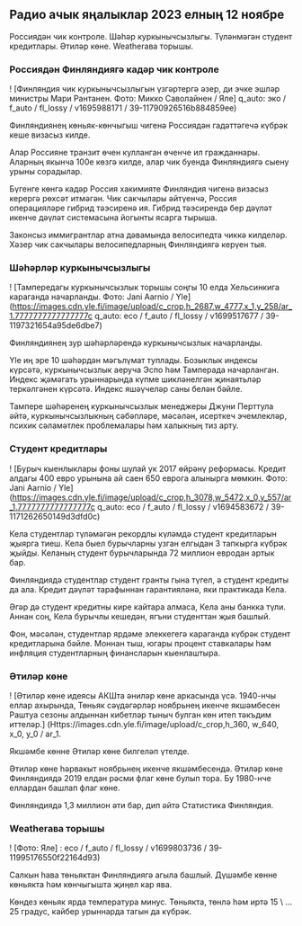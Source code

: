 ## Радио ачык яңалыклар 2023 елның 12 ноябре

Россиядән чик контроле. Шәһәр куркынычсызлыгы. Түләнмәгән студент кредитлары. Әтиләр көне. Weatherава торышы.

### Россиядән Финляндиягә кадәр чик контроле

! [Финляндия чик куркынычсызлыгын үзгәртергә әзер, ди эчке эшләр министры Мари Рантанен. Фото: Микко Саволайнен / Яле] q_auto: эко / f_auto / fl_lossy / v1695988171 / 39-11790926516b884859ee)

Финляндиянең көньяк-көнчыгыш чигенә Россиядән гадәттәгечә күбрәк кеше визасыз килде.

Алар Россияне транзит өчен кулланган өченче ил гражданнары. Аларның якынча 100е көзгә килде, алар чик буенда Финляндиягә сыену урыны сорадылар.

Бүгенге көнгә кадәр Россия хакимияте Финляндия чигенә визасыз керергә рөхсәт итмәгән. Чик сакчылары әйтүенчә, Россия операцияләре гибрид тәэсиренә ия. Гибрид тәэсирендә бер дәүләт икенче дәүләт системасына йогынты ясарга тырыша.

Законсыз иммигрантлар атна дәвамында велосипедта чиккә килделәр. Хәзер чик сакчылары велосипедларның Финляндиягә керүен тыя.

### Шәһәрләр куркынычсызлыгы

! [Тампередагы куркынычсызлык торышы соңгы 10 елда Хельсинкига караганда начарланды. Фото: Jani Aarnio / Yle] (https://images.cdn.yle.fi/image/upload/c_crop,h_2687,w_4777,x_1,y_258/ar_1.7777777777777777c q_auto: eco / f_auto / fl_lossy / v1699517677 / 39-1197321654a95de6dbe7)

Финляндиянең зур шәһәрләрендә куркынычсызлык начарланды.

Yle иң эре 10 шәһәрдән мәгълүмат туплады. Бозыклык индексы күрсәтә, куркынычсызлык аеруча Эспо һәм Тамперада начарланган. Индекс җәмәгать урыннарында күпме шикләнелгән җинаятьләр теркәлгәнен күрсәтә. Индекс яшәүчеләр саны белән бәйле.

Тампере шәһәренең куркынычсызлык менеджеры Джуни Перттула әйтә, куркынычсызлыкның сәбәпләре, мәсәлән, исерткеч эчемлекләр, психик сәламәтлек проблемалары һәм халыкның тиз арту.

### Студент кредитлары

! [Бурыч кыенлыклары фоны шулай ук 2017 өйрәнү реформасы. Кредит алдагы 400 евро урынына ай саен 650 еврога алынырга мөмкин. Фото: Jani Aarnio / Yle] (https://images.cdn.yle.fi/image/upload/c_crop,h_3078,w_5472,x_0,y_557/ar_1.7777777777777777c q_auto: eco / f_auto / fl_lossy / v1694583672 / 39-1171262650149d3dfd0c)

Кела студентлар түләмәгән рекордлы күләмдә студент кредитларын җыярга тиеш. Кела быел бурычларны узган елгыдан 3 тапкырга күбрәк җыйды. Келаның студент бурычларында 72 миллион евродан артык бар.

Финляндиядә студентлар студент гранты гына түгел, ә студент кредиты да ала. Кредит дәүләт тарафыннан гарантияләнә, яки практикада Кела.

Әгәр дә студент кредитны кире кайтара алмаса, Кела аны банкка түли. Аннан соң, Кела бурычлы кешедән, ягъни студенттан җыя башлый.

Фон, мәсәлән, студентлар ярдәме элеккегегә караганда күбрәк студент кредитларына бәйле. Моннан тыш, югары процент ставкалары һәм инфляция студентларның финансларын кыенлаштыра.

### Әтиләр көне

! [Әтиләр көне идеясы АКШта әниләр көне аркасында үсә. 1940-нчы еллар ахырында, Төньяк сәүдәгәрләр ноябрьнең икенче якшәмбесен Раштуа сезоны алдыннан кибетләр тыныч булган көн итеп тәкъдим иттеләр.] (Https://images.cdn.yle.fi/image/upload/c_crop,h_360, w_640, x_0, y_0 / ar_1.

Якшәмбе көнне Әтиләр көне билгеләп үтелде.

Әтиләр көне һәрвакыт ноябрьнең икенче якшәмбесендә. Әтиләр көне Финляндиядә 2019 елдан рәсми флаг көне булып тора. Бу 1980-нче еллардан башлап флаг көне.

Финляндиядә 1,3 миллион әти бар, дип әйтә Статистика Финляндия.

### Weatherава торышы

! [Фото: Яле] : eco / f_auto / fl_lossy / v1699803736 / 39-11995176550f22164d93)

Салкын һава төньяктан Финляндиягә агыла башлый. Дүшәмбе көнне көньякта һәм көнчыгышта җиңел кар ява.

Көндез көньяк ярда температура минус. Төньякта, төнлә һәм иртә 15 \ ... 25 градус, кайбер урыннарда тагын да күбрәк.